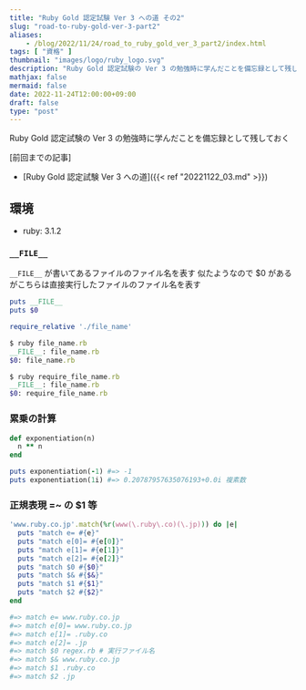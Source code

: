 ```yaml
---
title: "Ruby Gold 認定試験 Ver 3 への道 その2"
slug: "road-to-ruby-gold-ver-3-part2"
aliases:
    - /blog/2022/11/24/road_to_ruby_gold_ver_3_part2/index.html
tags: [ "資格" ]
thumbnail: "images/logo/ruby_logo.svg"
description: "Ruby Gold 認定試験の Ver 3 の勉強時に学んだことを備忘録として残しておく"
mathjax: false
mermaid: false
date: 2022-11-24T12:00:00+09:00
draft: false
type: "post"
---
```


Ruby Gold 認定試験の Ver 3 の勉強時に学んだことを備忘録として残しておく

[前回までの記事]

* [Ruby Gold 認定試験 Ver 3 への道]({{< ref "20221122_03.md" >}})

## 環境

* ruby: 3.1.2

### `__FILE__`

`__FILE__` が書いてあるファイルのファイル名を表す
似たようなので $0 があるがこちらは直接実行したファイルのファイル名を表す

```rb:file_name.rb
puts __FILE__
puts $0
```

```rb:require_file_name.rb
require_relative './file_name'
```

```rb
$ ruby file_name.rb
__FILE__: file_name.rb
$0: file_name.rb

$ ruby require_file_name.rb
__FILE__: file_name.rb
$0: require_file_name.rb
```

### 累乗の計算

```rb
def exponentiation(n)
  n ** n
end

puts exponentiation(-1) #=> -1
puts exponentiation(1i) #=> 0.20787957635076193+0.0i 複素数
```

### 正規表現 =~ の $1 等

```rb:regex.rb
'www.ruby.co.jp'.match(%r(www(\.ruby\.co)(\.jp))) do |e|
  puts "match e= #{e}"
  puts "match e[0]= #{e[0]}"
  puts "match e[1]= #{e[1]}"
  puts "match e[2]= #{e[2]}"
  puts "match $0 #{$0}"
  puts "match $& #{$&}"
  puts "match $1 #{$1}"
  puts "match $2 #{$2}"
end

#=> match e= www.ruby.co.jp
#=> match e[0]= www.ruby.co.jp
#=> match e[1]= .ruby.co
#=> match e[2]= .jp
#=> match $0 regex.rb # 実行ファイル名
#=> match $& www.ruby.co.jp
#=> match $1 .ruby.co
#=> match $2 .jp
```
